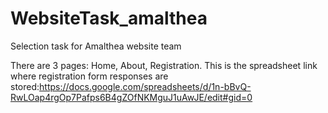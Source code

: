 # WebsiteTask_amalthea
Selection task for Amalthea website team

There are 3 pages: Home, About, Registration.
This is the spreadsheet link where registration form responses are stored:https://docs.google.com/spreadsheets/d/1n-bBvQ-RwLOap4rgOp7Pafps6B4gZOfNKMguJ1uAwJE/edit#gid=0
